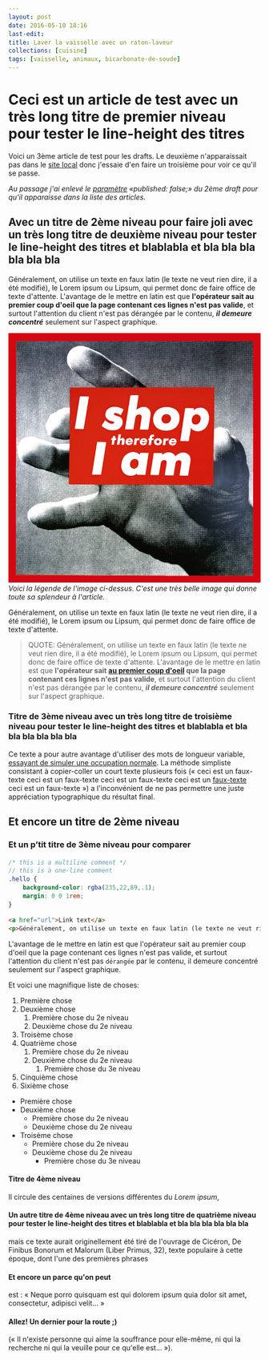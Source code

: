 ```yaml
---
layout: post
date: 2016-05-10 18:16
last-edit: 
title: Laver la vaisselle avec un raton-laveur
collections: [cuisine]
tags: [vaisselle, animaux, bicarbonate-de-soude]
---
```


# Ceci est un article de test avec un très long titre de premier niveau pour tester le line-height des titres

Voici un 3ème article de test pour les drafts. Le deuxième n'apparaissait pas dans le [site local](http://alt-escape.github.io) donc j'essaie d'en faire un troisième pour voir ce qu'il se passe.

*Au passage j'ai enlevé le [paramètre](https://www.google.com) «published: false;» du 2ème draft pour qu'il apparaisse dans la liste des articles.*

## Avec un titre de 2ème niveau pour faire joli avec un très long titre de deuxième niveau pour tester le line-height des titres et blablabla et bla bla bla bla bla bla

Généralement, on utilise un texte en faux latin (le texte ne veut rien dire, il a été modifié), le Lorem ipsum ou Lipsum, qui permet donc de faire office de texte d'attente. L'avantage de le mettre en latin est que **l'opérateur sait au premier coup d'oeil que la page contenant ces lignes n'est pas valide**, et surtout l'attention du client n'est pas dérangée par le contenu, ***il demeure concentré*** seulement sur l'aspect graphique.

![Texte alternatif de l'image](/images/image_test.jpg "Texte de <tag> de l'image")
*Voici la légende de l'image ci-dessus. C'est une très belle image qui donne toute sa splendeur à l'article.*

Généralement, on utilise un texte en faux latin (le texte ne veut rien dire, il a été modifié), le Lorem ipsum ou Lipsum, qui permet donc de faire office de texte d'attente. 

> QUOTE: Généralement, on utilise un texte en faux latin (le texte ne veut rien dire, il a été modifié), le Lorem ipsum ou Lipsum, qui permet donc de faire office de texte d'attente. L'avantage de le mettre en latin est que **l'opérateur sait [au premier coup d'oeil](http://www.google.com) que la page contenant ces lignes n'est pas valide**, et surtout l'attention du client n'est pas dérangée par le contenu, ***il demeure concentré*** seulement sur l'aspect graphique.

### Titre de 3ème niveau avec un très long titre de troisième niveau pour tester le line-height des titres et blablabla et bla bla bla bla bla bla

Ce texte a pour autre avantage d'utiliser des mots de longueur variable, [essayant de simuler une occupation normale](http://www.google.com). La méthode simpliste consistant à copier-coller un court texte plusieurs fois (« ceci est un faux-texte ceci est un faux-texte ceci est un faux-texte ceci est un <a href="http://www.google.com" target="_blank">faux-texte</a> ceci est un faux-texte ») a l'inconvénient de ne pas permettre une juste appréciation typographique du résultat final.

## Et encore un titre de 2ème niveau

### Et un p’tit titre de 3ème niveau pour comparer

``` scss
/* this is a multiline comment */
// this is a one-line comment
.hello {
	background-color: rgba(235,22,89,.1);
	margin: 0 0 1rem;
}
```
``` html
<a href="url">Link text</a> 
<p>Généralement, on utilise un texte en faux latin (le texte ne veut rien dire, il a été modifié), le Lorem ipsum ou Lipsum, qui permet donc de faire office de texte d'attente. </p>
```

L'avantage de le mettre en latin est que l'opérateur sait au premier coup d'oeil que la page contenant ces lignes n'est pas valide, et surtout l'attention du client n'est pas ```dérangée``` par le contenu, il demeure concentré seulement sur l'aspect graphique.

Et voici une magnifique liste de choses: 

1. Première chose
2. Deuxième chose  
	1. Première chose du 2e niveau
	2. Deuxième chose du 2e niveau
3. Troisème chose
4. Quatrième chose
	1. Première chose du 2e niveau
	2. Deuxième chose du 2e niveau
		1. Première chose du 3e niveau
5. Cinquième chose
6. Sixième chose

- Première chose
- Deuxième chose  
	- Première chose du 2e niveau
	- Deuxième chose du 2e niveau
- Troisème chose
	- Première chose du 2e niveau
	- Deuxième chose du 2e niveau
		- Première chose du 3e niveau

#### Titre de 4ème niveau

Il circule des centaines de versions différentes du *Lorem ipsum*, 

#### Un autre titre de 4ème niveau avec un très long titre de quatrième niveau pour tester le line-height des titres et blablabla et bla bla bla bla bla bla

mais ce texte aurait originellement été tiré de l'ouvrage de Cicéron, De Finibus Bonorum et Malorum (Liber Primus, 32), texte populaire à cette époque, dont l'une des premières phrases 

#### Et encore un parce qu'on peut

est : « Neque porro quisquam est qui dolorem ipsum quia dolor sit amet, consectetur, adipisci velit... » 

#### Allez! Un dernier pour la route ;)

(« Il n'existe personne qui aime la souffrance pour elle-même, ni qui la recherche ni qui la veuille pour ce qu'elle est... »).